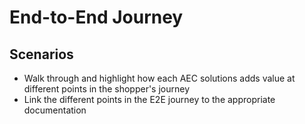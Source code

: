 # End-to-End Journey

## Scenarios

* Walk through and highlight how each AEC solutions adds value at different points in the shopper's journey
* Link the different points in the E2E journey to the appropriate documentation